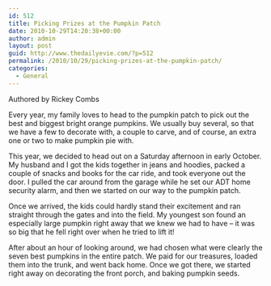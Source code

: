 ```yaml
---
id: 512
title: Picking Prizes at the Pumpkin Patch
date: 2010-10-29T14:20:38+00:00
author: admin
layout: post
guid: http://www.thedailyevie.com/?p=512
permalink: /2010/10/29/picking-prizes-at-the-pumpkin-patch/
categories:
  - General
---
```

Authored by Rickey Combs

Every year, my family loves to head to the pumpkin patch to pick out the best and biggest bright orange pumpkins. We usually buy several, so that we have a few to decorate with, a couple to carve, and of course, an extra one or two to make pumpkin pie with.

This year, we decided to head out on a Saturday afternoon in early October. My husband and I got the kids together in jeans and hoodies, packed a couple of snacks and books for the car ride, and took everyone out the door. I pulled the car around from the garage while he set our ADT home security alarm, and then we started on our way to the pumpkin patch.

Once we arrived, the kids could hardly stand their excitement and ran straight through the gates and into the field. My youngest son found an especially large pumpkin right away that we knew we had to have &#8211; it was so big that he fell right over when he tried to lift it!

After about an hour of looking around, we had chosen what were clearly the seven best pumpkins in the entire patch. We paid for our treasures, loaded them into the trunk, and went back home. Once we got there, we started right away on decorating the front porch, and baking pumpkin seeds.